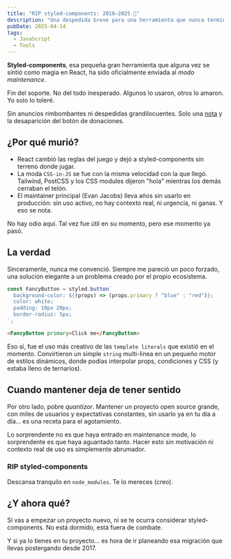 ```yaml
---
title: "RIP styled-components: 2016–2025 💅"
description: "Una despedida breve para una herramienta que nunca terminó de convencerme. No habrá más features y tampoco lágrimas."
pubDate: 2025-04-14
tags:
  - JavaScript
  - Tools
---
```


**Styled-components**, esa pequeña gran herramienta que alguna vez se sintió como magia en React, ha sido oficialmente enviada al _modo maintenance_.

Fin del soporte. No del todo inesperado. Algunos lo usaron, otros lo amaron. Yo solo lo toleré.

Sin anuncios rimbombantes ni despedidas grandilocuentes. Solo una [nota](https://opencollective.com/styled-components/updates/thank-you) y la desaparición del botón de donaciones.

## ¿Por qué murió?

- React cambió las reglas del juego y dejó a styled-components sin terreno donde jugar.
- La moda `CSS-in-JS` se fue con la misma velocidad con la que llegó. Tailwind, PostCSS y los CSS modules dijeron "hola" mientras los demás cerraban el telón.
- El maintainer principal (Evan Jacobs) lleva años sin usarlo en producción: sin uso activo, no hay contexto real, ni urgencia, ni ganas. Y eso se nota.

No hay odio aquí. Tal vez fue útil en su momento, pero ese momento ya pasó.

## La verdad

Sinceramente, nunca me convenció. Siempre me pareció un poco forzado, una solución elegante a un problema creado por el propio ecosistema.

```javascript
const FancyButton = styled.button`
  background-color: ${(props) => (props.primary ? "blue" : "red")};
  color: white;
  padding: 10px 20px;
  border-radius: 5px;
`;
```

```html
<FancyButton primary>Click me</FancyButton>
```

Eso sí, fue el uso más creativo de las `template literals` que existió en el momento. Convirtieron un simple `string` multi-línea en un pequeño motor de estilos dinámicos, donde podías interpolar props, condiciones y CSS (y estaba lleno de ternarios).

## Cuando mantener deja de tener sentido

Por otro lado, pobre _quantizor_. Mantener un proyecto open source grande, con miles de usuarios y expectativas constantes, sin usarlo ya en tu día a día... es una receta para el agotamiento.

Lo sorprendente no es que haya entrado en maintenance mode, lo sorprendente es que haya aguantado tanto. Hacer esto sin motivación ni contexto real de uso es simplemente abrumador.

### RIP styled-components

Descansa tranquilo en `node_modules`. Te lo mereces (creo).

## ¿Y ahora qué?

Si vas a empezar un proyecto nuevo, ni se te ocurra considerar styled-components. No está dormido, está fuera de combate.

Y si ya lo tienes en tu proyecto... es hora de ir planeando esa migración que llevas postergando desde 2017.
